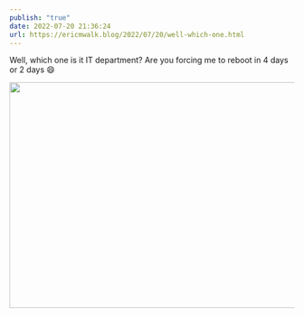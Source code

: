 ```yaml
---
publish: "true"
date: 2022-07-20 21:36:24
url: https://ericmwalk.blog/2022/07/20/well-which-one.html
---
```


Well, which one is it IT department? Are you forcing me to reboot in 4 days or 2 days 😄

<img src="uploads/2022/918b3e5db9.png" width="600" height="400" alt="" />